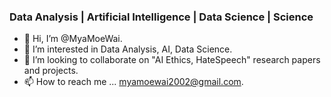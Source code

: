 ### Data Analysis | Artificial Intelligence | Data Science | Science 

- 👋 Hi, I’m @MyaMoeWai.
- 👀 I’m interested in Data Analysis, AI, Data Science.
- 💞️ I’m looking to collaborate on "AI Ethics, HateSpeech" research papers and projects.
- 📫 How to reach me ... myamoewai2002@gmail.com.




